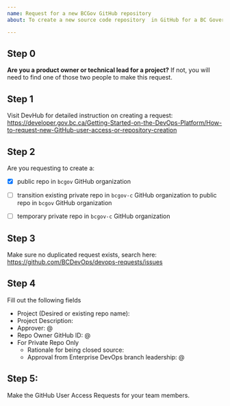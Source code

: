 ```yaml
---
name: Request for a new BCGov GitHub repository
about: To create a new source code repository  in GitHub for a BC Government project.

---
```

## Step 0

**Are you a product owner or technical lead for a project?**
If not, you will need to find one of those two people to make this request.


## Step 1
Visit DevHub for detailed instruction on creating a request:
https://developer.gov.bc.ca/Getting-Started-on-the-DevOps-Platform/How-to-request-new-GitHub-user-access-or-repository-creation

## Step 2
Are you requesting to create a:
- [x] public repo in `bcgov` GitHub organization
- [ ] transition existing private repo in `bcgov-c` GitHub organization to public repo in `bcgov` GitHub organization
- [ ] temporary private repo in `bcgov-c` GitHub organization


## Step 3
Make sure no duplicated request exists, search here:
https://github.com/BCDevOps/devops-requests/issues


## Step 4
Fill out the following fields

* Project (Desired or existing repo name): 
* Project Description: 
* Approver: @
* Repo Owner GitHub ID: @
* For Private Repo Only
  * Rationale for being closed source: 
  * Approval from Enterprise DevOps branch leadership: @


## Step 5:
Make the GitHub User Access Requests for your team members.
